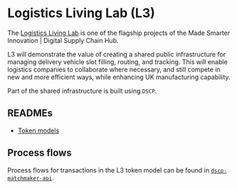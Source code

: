 # Logistics Living Lab (L3)

The [Logistics Living Lab](https://digitalsupplychainhub.uk/showcase/logistics-living-lab/) is one of the flagship projects of the Made Smarter Innovation | Digital Supply Chain Hub.

L3 will demonstrate the value of creating a shared public infrastructure for managing delivery vehicle slot filling, routing, and tracking. This will enable logistics companies to collaborate where necessary, and still compete in new and more efficient ways, while enhancing UK manufacturing capability.

Part of the shared infrastructure is built using `DSCP`.

## READMEs

- [Token models](./tokens.md)

## Process flows

Process flows for transactions in the L3 token model can be found in [`dscp-matchmaker-api`](https://github.com/digicatapult/dscp-matchmaker-api#process-flows).
